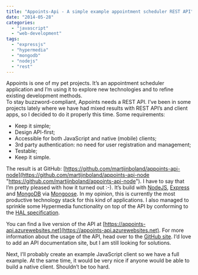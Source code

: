 ```yaml
---
title: "Appoints-Api - A simple example appointment scheduler REST API"
date: "2014-05-28"
categories: 
  - "javascript"
  - "web-development"
tags: 
  - "expressjs"
  - "hypermedia"
  - "mongodb"
  - "nodejs"
  - "rest"
---
```


Appoints is one of my pet projects. It’s an appointment scheduler application and I’m using it to explore new technologies and to refine existing development methods.  
To stay buzzword-compliant, Appoints needs a REST API. I’ve been in some projects lately where we have had mixed results with REST API’s and client apps, so I decided to do it properly this time. Some requirements:

- Keep it simple;
- Design API-first;
- Accessible for both JavaScript and native (mobile) clients;
- 3rd party authentication: no need for user registration and management;
- Testable;
- Keep it simple.

The result is at GitHub: [https://github.com/martijnboland/appoints-api-node](https://github.com/martijnboland/appoints-api-node "https://github.com/martijnboland/appoints-api-node"). I have to say that I’m pretty pleased with how it turned out :-). It’s build with [NodeJS](http://nodejs.org/), [Express](http://expressjs.com/) and [MongoDB](http://www.mongodb.org/) via [Mongoose](http://mongoosejs.com/). In my opinion, this is currently the most productive technology stack for this kind of applications. I also managed to sprinkle some Hypermedia functionality on top of the API by conforming to the [HAL specification](http://stateless.co/hal_specification.html).

You can find a live version of the API at [https://appoints-api.azurewebsites.net](https://appoints-api.azurewebsites.net). For more information about the usage of the API, head over to the [GitHub site](https://github.com/martijnboland/appoints-api-node). I‘d love to add an API documentation site, but I am still looking for solutions.

Next, I’ll probably create an example JavaScript client so we have a full example. At the same time, it would be very nice if anyone would be able to build a native client. Shouldn’t be too hard.
